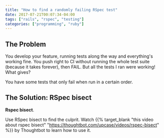 ```yaml
---
title: "How to find a randomly failing RSpec test"
date: 2017-07-21T00:07:34-04:00
tags: ["rails", "rspec", "testing"]
categories: ["programming", "ruby"]
---
```


## The Problem

You develop your feature, running tests along the way and everything's working fine. You push right to CI without running the whole test suite (because it takes forever), then FAIL. But all the tests I ran were working! What gives? 

You have some tests that only fail when run in a certain order.

## The Solution: RSpec bisect

**Rspec bisect**.

Use RSpec bisect to find the culprit. Watch {{% target_blank "this video about rspec bisect" "https://thoughtbot.com/upcase/videos/rspec-bisect" %}} by Thoughtbot to learn how to use it.
